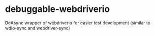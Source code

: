 # debuggable-webdriverio
DeAsync wrapper of webdriverio for easier test development (similar to wdio-sync and webdriver-sync)
